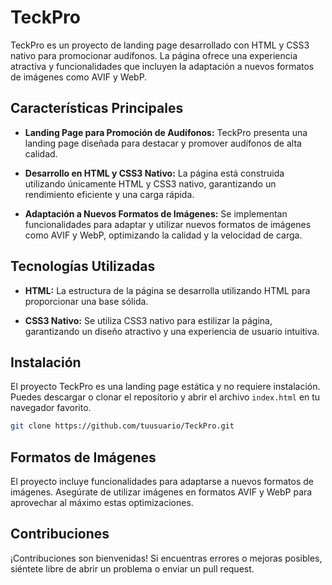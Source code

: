# TeckPro

TeckPro es un proyecto de landing page desarrollado con HTML y CSS3 nativo para promocionar audífonos. La página ofrece una experiencia atractiva y funcionalidades que incluyen la adaptación a nuevos formatos de imágenes como AVIF y WebP.

## Características Principales

- **Landing Page para Promoción de Audífonos:** TeckPro presenta una landing page diseñada para destacar y promover audífonos de alta calidad.

- **Desarrollo en HTML y CSS3 Nativo:** La página está construida utilizando únicamente HTML y CSS3 nativo, garantizando un rendimiento eficiente y una carga rápida.

- **Adaptación a Nuevos Formatos de Imágenes:** Se implementan funcionalidades para adaptar y utilizar nuevos formatos de imágenes como AVIF y WebP, optimizando la calidad y la velocidad de carga.

## Tecnologías Utilizadas

- **HTML:** La estructura de la página se desarrolla utilizando HTML para proporcionar una base sólida.

- **CSS3 Nativo:** Se utiliza CSS3 nativo para estilizar la página, garantizando un diseño atractivo y una experiencia de usuario intuitiva.

## Instalación

El proyecto TeckPro es una landing page estática y no requiere instalación. Puedes descargar o clonar el repositorio y abrir el archivo `index.html` en tu navegador favorito.

```bash
git clone https://github.com/tuusuario/TeckPro.git
```
## Formatos de Imágenes

El proyecto incluye funcionalidades para adaptarse a nuevos formatos de imágenes. Asegúrate de utilizar imágenes en formatos AVIF y WebP para aprovechar al máximo estas optimizaciones.

## Contribuciones

¡Contribuciones son bienvenidas! Si encuentras errores o mejoras posibles, siéntete libre de abrir un problema o enviar un pull request.

